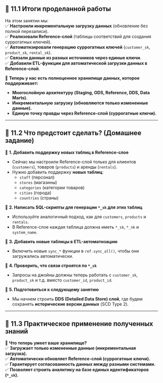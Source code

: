 ## **📌 11.1 Итоги проделанной работы**

На этом занятии мы:  
✅ **Настроили инкрементальную загрузку данных** (обновление без полной перезаписи).  
✅ **Реализовали Reference-слой** (таблицы соответствий для создания суррогатных ключей).  
✅ **Автоматизировали генерацию суррогатных ключей** (`customer_sk`, `product_sk`, `rental_sk`).  
✅ **Связали данные из разных источников через единые ключи**.  
✅ **Добавили ETL-функции для автоматической загрузки данных в Reference-слой**.

🔹 **Теперь у нас есть полноценное хранилище данных, которое поддерживает:**

- **Многослойную архитектуру (Staging, ODS, Reference, DDS, Data Marts).**
- **Инкрементальную загрузку (обновляются только измененные данные).**
- **Единую точку правды через Reference-слой (суррогатные ключи).**

---

## **📌 11.2 Что предстоит сделать? (Домашнее задание)**

📌 **1. Добавить поддержку новых таблиц в Reference-слое**

- Сейчас мы настроили Reference-слой только для клиентов (`customers`), товаров (`products`) и аренды (`rentals`).
- Нужно добавить поддержку **новых таблиц**:
    - `staff` (персонал)
    - `stores` (магазины)
    - `categories` (категории товаров)
    - `cities` (города)
    - `countries` (страны)

📌 **2. Написать SQL-скрипты для генерации `*_sk` для этих таблиц**

- Используйте аналогичный подход, как для `customers`, `products` и `rentals`.
- В Reference-слое каждая таблица должна иметь `*_sk`, `*_nk` и `system_name`.

📌 **3. Добавить новые таблицы в ETL-автоматизацию**

- Включить новые `sync_*` функции в `ref.sync_all()`, чтобы они загружались автоматически.

📌 **4. Проверить, что связи строятся по `*_sk`**

- Запросы на джойны должны теперь работать с `customer_sk`, `product_sk` и т.д. вместо `customer_id`, `product_id`.

📌 **5. Подготовиться к следующему занятию**

- Мы начнем строить **DDS (Detailed Data Store) слой**, где будем сохранять **исторические версии данных** (SCD Type 2).

---

## **📌 11.3 Практическое применение полученных знаний**

🎯 **Что теперь умеет ваше хранилище?**  
✅ **Загружает только измененные данные (инкрементальная загрузка).**  
✅ **Автоматически обновляет Reference-слой (суррогатные ключи).**  
✅ **Гарантирует согласованность данных между разными системами.**  
✅ **Позволяет строить аналитику на базе единых идентификаторов (`*_sk`).**